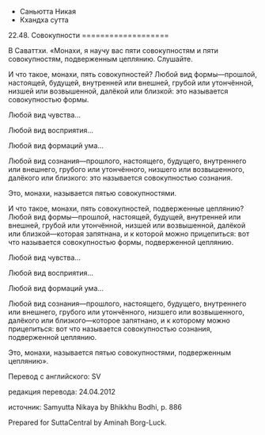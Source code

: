 









* Саньютта Никая
* Кхандха сутта


22\.48\. Совокупности
\=\=\=\=\=\=\=\=\=\=\=\=\=\=\=\=\=\=\=



В Саваттхи\. «Монахи, я научу вас пяти совокупностям и пяти совокупностям, подверженным цеплянию\. Слушайте\.


И что такое, монахи, пять совокупностей? Любой вид формы—прошлой, настоящей, будущей, внутренней или внешней, грубой или утончённой, низшей или возвышенной, далёкой или близкой: это называется совокупностью формы\.


Любой вид чувства…


Любой вид восприятия…


Любой вид формаций ума…


Любой вид сознания—прошлого, настоящего, будущего, внутреннего или внешнего, грубого или утончённого, низшего или возвышенного, далёкого или близкого: это называется совокупностью сознания\.


Это, монахи, называется пятью совокупностями\.


И что такое, монахи, пять совокупностей, подверженные цеплянию? Любой вид формы—прошлой, настоящей, будущей, внутренней или внешней, грубой или утончённой, низшей или возвышенной, далёкой или близкой—которая запятнана, и к которой можно прицепиться: вот что называется совокупностью формы, подверженной цеплянию\.


Любой вид чувства…


Любой вид восприятия…


Любой вид формаций ума…


Любой вид сознания—прошлого, настоящего, будущего, внутреннего или внешнего, грубого или утончённого, низшего или возвышенного, далёкого или близкого—которое запятнано, и к которому можно прицепиться: вот что называется совокупностью сознания, подверженной цеплянию\.


Это, монахи, называется пятью совокупностями, подверженным цеплянию»\.



Перевод с английского: SV


редакция перевода: 24\.04\.2012


источник: Samyutta Nikaya by Bhikkhu Bodhi, p\. 886


Prepared for SuttaCentral by Aminah Borg\-Luck\.






